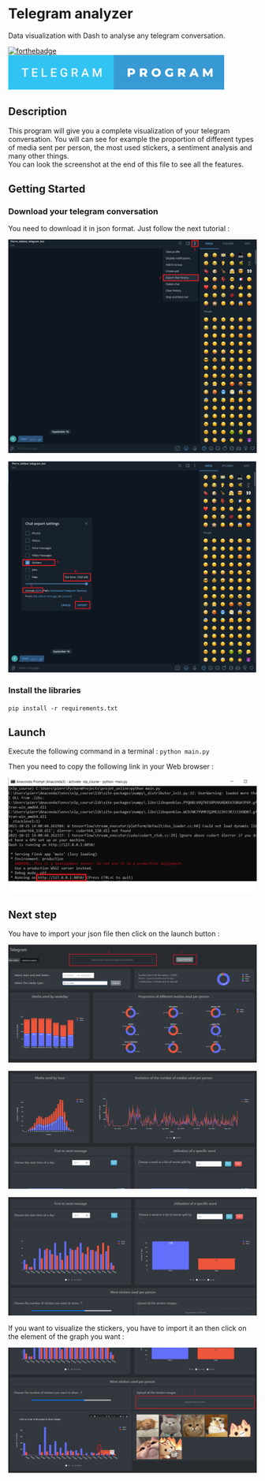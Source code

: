# Telegram analyzer
Data visualization with Dash to analyse any telegram conversation.

[![forthebadge](https://forthebadge.com/images/badges/made-with-python.svg)](https://forthebadge.com)  ![badge-telegram-program](https://github.com/pierre-vignoles/telegram_analysis/blob/master/img/telegram-program.svg)

## Description
This program will give you a complete visualization of your telegram conversation. You will can see for example the proportion of different types of media sent per person, the most used stickers, a sentiment analysis and many other things.   
You can look the screenshot at the end of this file to see all the features.

## Getting Started
### Download your telegram conversation
You need to download it in json format. 
Just follow the next tutorial :

![Screen1](https://github.com/pierre-vignoles/telegram_analysis/blob/master/img/screen1_tg.png)


![Screen2](https://github.com/pierre-vignoles/telegram_analysis/blob/master/img/screen2_tg.png)

### Install the libraries
`pip install -r requirements.txt`

## Launch 
Execute the following command in a terminal : `python main.py`  

Then you need to copy the following link in your Web browser :  

![Screen3](https://github.com/pierre-vignoles/telegram_analysis/blob/master/img/screen.png)
## Next step

You have to import your json file then click on the launch button :

![Screen4](https://github.com/pierre-vignoles/telegram_analysis/blob/master/img/screen1.png)

![Screen5](https://github.com/pierre-vignoles/telegram_analysis/blob/master/img/screen2.png)

![Screen6](https://github.com/pierre-vignoles/telegram_analysis/blob/master/img/screen3.png)

If you want to visualize the stickers, you have to import it an then click on the element of the graph you want :

![Screen7](https://github.com/pierre-vignoles/telegram_analysis/blob/master/img/screen4.png)





